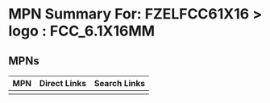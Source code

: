 



# MPN Summary For: FZELFCC61X16 > logo : FCC_6.1X16MM

## MPNs
  

|MPN|Direct Links|Search Links|
| :--- | :--- | :--- |
||||
